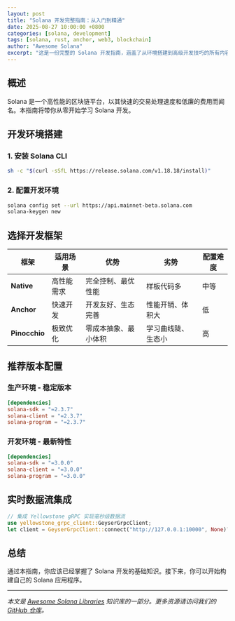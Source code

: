 ```yaml
---
layout: post
title: "Solana 开发完整指南：从入门到精通"
date: 2025-08-27 10:00:00 +0800
categories: [solana, development]
tags: [solana, rust, anchor, web3, blockchain]
author: "Awesome Solana"
excerpt: "这是一份完整的 Solana 开发指南，涵盖了从环境搭建到高级开发技巧的所有内容。无论你是区块链新手还是经验丰富的开发者，这份指南都能帮助你快速掌握 Solana 开发。"
---
```


## 概述

Solana 是一个高性能的区块链平台，以其快速的交易处理速度和低廉的费用而闻名。本指南将带你从零开始学习 Solana 开发。

## 开发环境搭建

### 1. 安装 Solana CLI

```bash
sh -c "$(curl -sSfL https://release.solana.com/v1.18.18/install)"
```

### 2. 配置开发环境

```bash
solana config set --url https://api.mainnet-beta.solana.com
solana-keygen new
```

## 选择开发框架

| 框架 | 适用场景 | 优势 | 劣势 | 配置难度 |
|------|---------|------|------|----------|
| **Native** | 高性能需求 | 完全控制、最优性能 | 样板代码多 | 中等 |
| **Anchor** | 快速开发 | 开发友好、生态完善 | 性能开销、体积大 | 低 |
| **Pinocchio** | 极致优化 | 零成本抽象、最小体积 | 学习曲线陡、生态小 | 高 |

## 推荐版本配置

### 生产环境 - 稳定版本

```toml
[dependencies]
solana-sdk = "=2.3.7"
solana-client = "=2.3.7"
solana-program = "=2.3.7"
```

### 开发环境 - 最新特性

```toml
[dependencies]
solana-sdk = "=3.0.0"
solana-client = "=3.0.0"
solana-program = "=3.0.0"
```

## 实时数据流集成

```rust
// 集成 Yellowstone gRPC 实现毫秒级数据流
use yellowstone_grpc_client::GeyserGrpcClient;
let client = GeyserGrpcClient::connect("http://127.0.0.1:10000", None)?;
```

## 总结

通过本指南，你应该已经掌握了 Solana 开发的基础知识。接下来，你可以开始构建自己的 Solana 应用程序。

---

*本文是 [Awesome Solana Libraries](/) 知识库的一部分。更多资源请访问我们的 [GitHub 仓库](https://github.com/cpkt9762/awesome-solana-libraries)。*